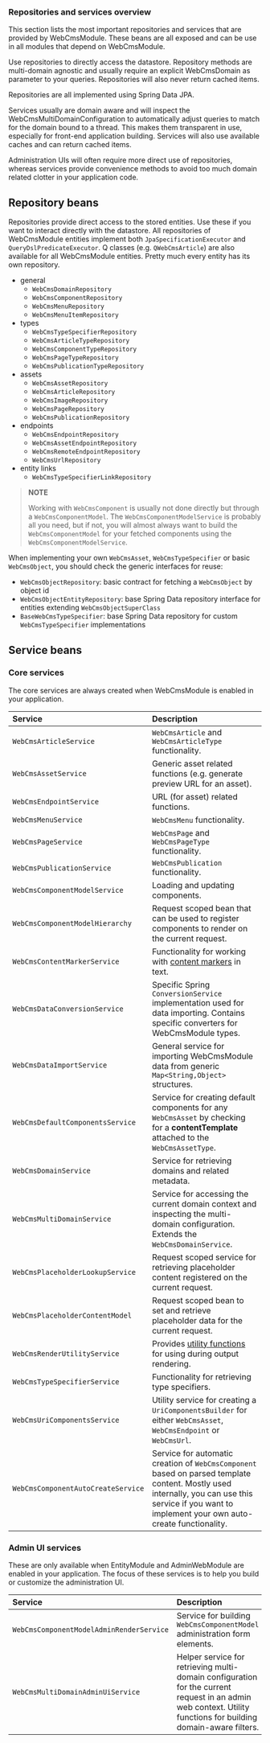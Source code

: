 ### Repositories and services overview

This section lists the most important repositories and services that are provided by WebCmsModule.  These beans are all exposed and can be use in all modules that depend on WebCmsModule.

Use repositories to directly access the datastore.  Repository methods are multi-domain agnostic and usually require an explicit WebCmsDomain as parameter to your queries.  Repositories will also never return cached items.

Repositories are all implemented using Spring Data JPA.

Services usually are domain aware and will inspect the WebCmsMultiDomainConfiguration to automatically adjust queries to match for the domain bound to a thread.  This makes them transparent in use, especially for front-end application building.  Services will also use available caches and can return cached items.

Administration UIs will often require more direct use of repositories, whereas services provide convenience methods to avoid too much domain related clotter in your application code.

## Repository beans

Repositories provide direct access to the stored entities.  Use these if you want to interact directly with the datastore.  All repositories of WebCmsModule entities implement both `JpaSpecificationExecutor` and `QueryDslPredicateExecutor`.  Q classes \(e.g. `QWebCmsArticle`\) are also available for all WebCmsModule entities.  Pretty much every entity has its own repository.

* general
  * `WebCmsDomainRepository`
  * `WebCmsComponentRepository`
  * `WebCmsMenuRepository`
  * `WebCmsMenuItemRepository`
* types
  * `WebCmsTypeSpecifierRepository`
  * `WebCmsArticleTypeRepository`
  * `WebCmsComponentTypeRepository`
  * `WebCmsPageTypeRepository`
  * `WebCmsPublicationTypeRepository`
* assets
  * `WebCmsAssetRepository`
  * `WebCmsArticleRepository`
  * `WebCmsImageRepository`
  * `WebCmsPageRepository`
  * `WebCmsPublicationRepository`
* endpoints
  * `WebCmsEndpointRepository`
  * `WebCmsAssetEndpointRepository`
  * `WebCmsRemoteEndpointRepository`
  * `WebCmsUrlRepository`
* entity links
  * `WebCmsTypeSpecifierLinkRepository`

> **NOTE**
>
> Working with `WebCmsComponent` is usually not done directly but through a `WebCmsComponentModel`.  The `WebCmsComponentModelService` is probably all you need, but if not, you will almost always want to build the `WebCmsComponentModel` for your fetched components using the `WebCmsComponentModelService`.

When implementing your own `WebCmsAsset`, `WebCmsTypeSpecifier` or basic `WebCmsObject`, you should check the generic interfaces for reuse:

* `WebCmsObjectRepository`: basic contract for fetching a `WebCmsObject` by object id
* `WebCmsObjectEntityRepository`: base Spring Data repository interface for entities extending `WebCmsObjectSuperClass`
* `BaseWebCmsTypeSpecifier`: base Spring Data repository for custom `WebCmsTypeSpecifier` implementations

## Service beans

### Core services

The core services are always created when WebCmsModule is enabled in your application.

| Service | Description |
| :--- | :--- |
| `WebCmsArticleService` | `WebCmsArticle` and `WebCmsArticleType` functionality. |
| `WebCmsAssetService` | Generic asset related functions \(e.g. generate preview URL for an asset\). |
| `WebCmsEndpointService` | URL \(for asset\) related functions. |
| `WebCmsMenuService` | `WebCmsMenu` functionality. |
| `WebCmsPageService` | `WebCmsPage` and `WebCmsPageType` functionality. |
| `WebCmsPublicationService` | `WebCmsPublication` functionality. |
| `WebCmsComponentModelService` | Loading and updating components. |
| `WebCmsComponentModelHierarchy` | Request scoped bean that can be used to register components to render on the current request. |
| `WebCmsContentMarkerService` | Functionality for working with [content markers](/docs/components/chap-web-components-content-markers.adoc) in text. |
| `WebCmsDataConversionService` | Specific Spring `ConversionService` implementation used for data importing.  Contains specific converters for WebCmsModule types. |
| `WebCmsDataImportService` | General service for importing WebCmsModule data from generic `Map<String,Object>` structures. |
| `WebCmsDefaultComponentsService` | Service for creating default components for any `WebCmsAsset` by checking for a **contentTemplate** attached to the `WebCmsAssetType`. |
| `WebCmsDomainService` | Service for retrieving domains and related metadata. |
| `WebCmsMultiDomainService` | Service for accessing the current domain context and inspecting the multi-domain configuration.  Extends the `WebCmsDomainService`. |
| `WebCmsPlaceholderLookupService` | Request scoped service for retrieving placeholder content registered on the current request. |
| `WebCmsPlaceholderContentModel` | Request scoped bean to set and retrieve placeholder data for the current request. |
| `WebCmsRenderUtilityService` | Provides [utility functions](/docs/thymeleaf-dialect.adoc.adoc) for using during output rendering. |
| `WebCmsTypeSpecifierService` | Functionality for retrieving type specifiers. |
| `WebCmsUriComponentsService` | Utility service for creating a `UriComponentsBuilder` for either `WebCmsAsset`, `WebCmsEndpoint` or `WebCmsUrl`. |
| `WebCmsComponentAutoCreateService` | Service for automatic creation of `WebCmsComponent` based on parsed template content.  Mostly used internally, you can use this service if you want to implement your own auto-create functionality. |

### Admin UI services

These are only available when EntityModule and AdminWebModule are enabled in your application.  The focus of these services is to help you build or customize the administration UI.

| Service | Description |
| :--- | :--- |
| `WebCmsComponentModelAdminRenderService` | Service for building `WebCmsComponentModel` administration form elements. |
| `WebCmsMultiDomainAdminUiService` | Helper service for retrieving multi-domain configuration for the current request in an admin web context.  Utility functions for building domain-aware filters. |



